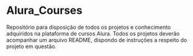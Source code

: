 # Alura_Courses
Repositório para disposição de todos os projetos e conhecimento adquiridos na plataforma de cursos Alura. Todos os projetos deverão acompanhar um arquivo README, dispondo de instruções a respeito do projeto em questão.

